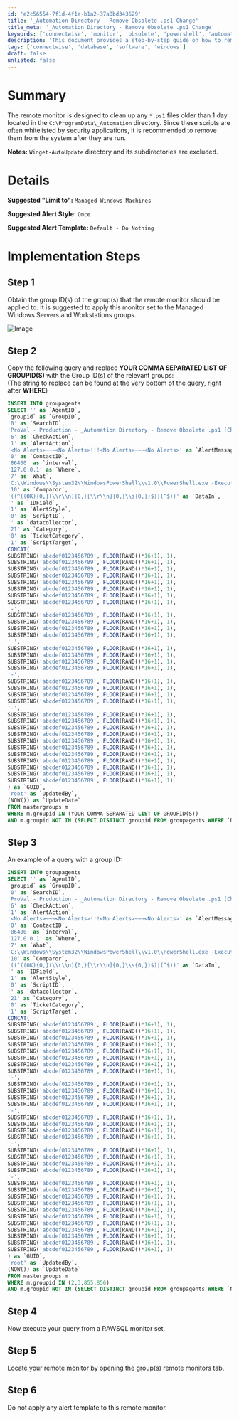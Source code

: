 ```yaml
---
id: 'e2c56554-7f1d-4f1a-b1a2-37a0bd343629'
title: '_Automation Directory - Remove Obsolete .ps1 Change'
title_meta: '_Automation Directory - Remove Obsolete .ps1 Change'
keywords: ['connectwise', 'monitor', 'obsolete', 'powershell', 'automation']
description: 'This document provides a step-by-step guide on how to remove obsolete PowerShell monitors in ConnectWise Automate by executing SQL queries to manage group agents effectively.'
tags: ['connectwise', 'database', 'software', 'windows']
draft: false
unlisted: false
---
```


# Summary
The remote monitor is designed to clean up any `*.ps1` files older than 1 day located in the `C:\ProgramData\_Automation` directory. Since these scripts are often whitelisted by security applications, it is recommended to remove them from the system after they are run.

**Notes:** `Winget-AutoUpdate` directory and its subdirectories are excluded.

# Details
**Suggested "Limit to":** `Managed Windows Machines`

**Suggested Alert Style:** `Once`

**Suggested Alert Template:** `Default - Do Nothing`

# Implementation Steps

## Step 1
Obtain the group ID(s) of the group(s) that the remote monitor should be applied to. It is suggested to apply this monitor set to the Managed Windows Servers and Workstations groups.

![Image](../../../static/img/Import---Remote-Monitor---_Automation-Directory---Remove-Obsolete-.ps1-Change/image_1.png)

## Step 2
Copy the following query and replace **YOUR COMMA SEPARATED LIST OF GROUPID(S)** with the Group ID(s) of the relevant groups:  
(The string to replace can be found at the very bottom of the query, right after **WHERE**)

```sql
INSERT INTO groupagents 
SELECT '' as `AgentID`,
`groupid` as `GroupID`,
'0' as `SearchID`,
'ProVal - Production - _Automation Directory - Remove Obsolete .ps1 [Change]' as `Name`,
'6' as `CheckAction`,
'1' as `AlertAction`,
'<No Alerts>~~~<No Alerts>!!!<No Alerts>~~~<No Alerts>' as `AlertMessage`,
'0' as `ContactID`,
'86400' as `interval`,
'127.0.0.1' as `Where`,
'7' as `What`,
'C:\\Windows\\System32\\WindowsPowerShell\\v1.0\\PowerShell.exe -ExecutionPolicy Bypass -command "$path = \'C:\\ProgramData\\_Automation\'; if ( Test-Path -Path $path ) { Get-ChildItem -Path $Path -Recurse | Where-Object { $_.CreationTime -lt (Get-Date).AddDays(-1) -and $_.Name -match \'\\.ps1$\' -and $_.Directory -notmatch \'Winget-AutoUpdate\' } | Remove-Item -Force -Confirm:$false -ErrorAction SilentlyContinue }"' as `DataOut`,
'10' as `Comparor`,
'((^((OK){0,}(\\r\\n){0,}[\\r\\n]{0,}\\s{0,})$)|(^$))' as `DataIn`,
'' as `IDField`,
'1' as `AlertStyle`,
'0' as `ScriptID`,
'' as `datacollector`,
'21' as `Category`,
'0' as `TicketCategory`,
'1' as `ScriptTarget`,
CONCAT(
SUBSTRING('abcdef0123456789', FLOOR(RAND()*16+1), 1),
SUBSTRING('abcdef0123456789', FLOOR(RAND()*16+1), 1),
SUBSTRING('abcdef0123456789', FLOOR(RAND()*16+1), 1),
SUBSTRING('abcdef0123456789', FLOOR(RAND()*16+1), 1),
SUBSTRING('abcdef0123456789', FLOOR(RAND()*16+1), 1),
SUBSTRING('abcdef0123456789', FLOOR(RAND()*16+1), 1),
SUBSTRING('abcdef0123456789', FLOOR(RAND()*16+1), 1),
SUBSTRING('abcdef0123456789', FLOOR(RAND()*16+1), 1),
'-',
SUBSTRING('abcdef0123456789', FLOOR(RAND()*16+1), 1),
SUBSTRING('abcdef0123456789', FLOOR(RAND()*16+1), 1),
SUBSTRING('abcdef0123456789', FLOOR(RAND()*16+1), 1),
SUBSTRING('abcdef0123456789', FLOOR(RAND()*16+1), 1),
'-',
SUBSTRING('abcdef0123456789', FLOOR(RAND()*16+1), 1),
SUBSTRING('abcdef0123456789', FLOOR(RAND()*16+1), 1),
SUBSTRING('abcdef0123456789', FLOOR(RAND()*16+1), 1),
SUBSTRING('abcdef0123456789', FLOOR(RAND()*16+1), 1),
'-',
SUBSTRING('abcdef0123456789', FLOOR(RAND()*16+1), 1),
SUBSTRING('abcdef0123456789', FLOOR(RAND()*16+1), 1),
SUBSTRING('abcdef0123456789', FLOOR(RAND()*16+1), 1),
SUBSTRING('abcdef0123456789', FLOOR(RAND()*16+1), 1),
'-',
SUBSTRING('abcdef0123456789', FLOOR(RAND()*16+1), 1),
SUBSTRING('abcdef0123456789', FLOOR(RAND()*16+1), 1),
SUBSTRING('abcdef0123456789', FLOOR(RAND()*16+1), 1),
SUBSTRING('abcdef0123456789', FLOOR(RAND()*16+1), 1),
SUBSTRING('abcdef0123456789', FLOOR(RAND()*16+1), 1),
SUBSTRING('abcdef0123456789', FLOOR(RAND()*16+1), 1),
SUBSTRING('abcdef0123456789', FLOOR(RAND()*16+1), 1),
SUBSTRING('abcdef0123456789', FLOOR(RAND()*16+1), 1),
SUBSTRING('abcdef0123456789', FLOOR(RAND()*16+1), 1),
SUBSTRING('abcdef0123456789', FLOOR(RAND()*16+1), 1),
SUBSTRING('abcdef0123456789', FLOOR(RAND()*16+1), 1)
) as `GUID`,
'root' as `UpdatedBy`,
(NOW()) as `UpdateDate`
FROM mastergroups m
WHERE m.groupid IN (YOUR COMMA SEPARATED LIST OF GROUPID(S))
AND m.groupid NOT IN (SELECT DISTINCT groupid FROM groupagents WHERE `Name` = 'ProVal - Production - _Automation Directory - Remove Obsolete .ps1 [Change]')
```

## Step 3
An example of a query with a group ID:

```sql
INSERT INTO groupagents 
SELECT '' as `AgentID`,
`groupid` as `GroupID`,
'0' as `SearchID`,
'ProVal - Production - _Automation Directory - Remove Obsolete .ps1 [Change]' as `Name`,
'6' as `CheckAction`,
'1' as `AlertAction`,
'<No Alerts>~~~<No Alerts>!!!<No Alerts>~~~<No Alerts>' as `AlertMessage`,
'0' as `ContactID`,
'86400' as `interval`,
'127.0.0.1' as `Where`,
'7' as `What`,
'C:\\Windows\\System32\\WindowsPowerShell\\v1.0\\PowerShell.exe -ExecutionPolicy Bypass -command "$path = \'C:\\ProgramData\\_Automation\'; if ( Test-Path -Path $path ) { Get-ChildItem -Path $Path -Recurse | Where-Object { $_.CreationTime -lt (Get-Date).AddDays(-1) -and $_.Name -match \'\\.ps1$\' -and $_.Directory -notmatch \'Winget-AutoUpdate\' } | Remove-Item -Force -Confirm:$false -ErrorAction SilentlyContinue }"' as `DataOut`,
'10' as `Comparor`,
'((^((OK){0,}(\\r\\n){0,}[\\r\\n]{0,}\\s{0,})$)|(^$))' as `DataIn`,
'' as `IDField`,
'1' as `AlertStyle`,
'0' as `ScriptID`,
'' as `datacollector`,
'21' as `Category`,
'0' as `TicketCategory`,
'1' as `ScriptTarget`,
CONCAT(
SUBSTRING('abcdef0123456789', FLOOR(RAND()*16+1), 1),
SUBSTRING('abcdef0123456789', FLOOR(RAND()*16+1), 1),
SUBSTRING('abcdef0123456789', FLOOR(RAND()*16+1), 1),
SUBSTRING('abcdef0123456789', FLOOR(RAND()*16+1), 1),
SUBSTRING('abcdef0123456789', FLOOR(RAND()*16+1), 1),
SUBSTRING('abcdef0123456789', FLOOR(RAND()*16+1), 1),
SUBSTRING('abcdef0123456789', FLOOR(RAND()*16+1), 1),
SUBSTRING('abcdef0123456789', FLOOR(RAND()*16+1), 1),
'-',
SUBSTRING('abcdef0123456789', FLOOR(RAND()*16+1), 1),
SUBSTRING('abcdef0123456789', FLOOR(RAND()*16+1), 1),
SUBSTRING('abcdef0123456789', FLOOR(RAND()*16+1), 1),
SUBSTRING('abcdef0123456789', FLOOR(RAND()*16+1), 1),
'-',
SUBSTRING('abcdef0123456789', FLOOR(RAND()*16+1), 1),
SUBSTRING('abcdef0123456789', FLOOR(RAND()*16+1), 1),
SUBSTRING('abcdef0123456789', FLOOR(RAND()*16+1), 1),
SUBSTRING('abcdef0123456789', FLOOR(RAND()*16+1), 1),
'-',
SUBSTRING('abcdef0123456789', FLOOR(RAND()*16+1), 1),
SUBSTRING('abcdef0123456789', FLOOR(RAND()*16+1), 1),
SUBSTRING('abcdef0123456789', FLOOR(RAND()*16+1), 1),
SUBSTRING('abcdef0123456789', FLOOR(RAND()*16+1), 1),
'-',
SUBSTRING('abcdef0123456789', FLOOR(RAND()*16+1), 1),
SUBSTRING('abcdef0123456789', FLOOR(RAND()*16+1), 1),
SUBSTRING('abcdef0123456789', FLOOR(RAND()*16+1), 1),
SUBSTRING('abcdef0123456789', FLOOR(RAND()*16+1), 1),
SUBSTRING('abcdef0123456789', FLOOR(RAND()*16+1), 1),
SUBSTRING('abcdef0123456789', FLOOR(RAND()*16+1), 1),
SUBSTRING('abcdef0123456789', FLOOR(RAND()*16+1), 1),
SUBSTRING('abcdef0123456789', FLOOR(RAND()*16+1), 1),
SUBSTRING('abcdef0123456789', FLOOR(RAND()*16+1), 1),
SUBSTRING('abcdef0123456789', FLOOR(RAND()*16+1), 1),
SUBSTRING('abcdef0123456789', FLOOR(RAND()*16+1), 1)
) as `GUID`,
'root' as `UpdatedBy`,
(NOW()) as `UpdateDate`
FROM mastergroups m
WHERE m.groupid IN (2,3,855,856)
AND m.groupid NOT IN (SELECT DISTINCT groupid FROM groupagents WHERE `Name` = 'ProVal - Production - _Automation Directory - Remove Obsolete .ps1 [Change]')
```

## Step 4
Now execute your query from a RAWSQL monitor set.

## Step 5
Locate your remote monitor by opening the group(s) remote monitors tab.

## Step 6
Do not apply any alert template to this remote monitor.